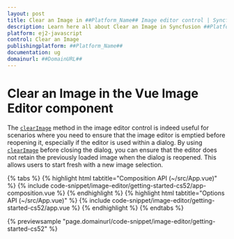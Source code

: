 ```yaml
---
layout: post
title: Clear an Image in ##Platform_Name## Image editor control | Syncfusion
description: Learn here all about Clear an Image in Syncfusion ##Platform_Name## Image editor control of Syncfusion Essential JS 2 and more.
platform: ej2-javascript
control: Clear an Image 
publishingplatform: ##Platform_Name##
documentation: ug
domainurl: ##DomainURL##
---
```


# Clear an Image in the Vue Image Editor component

The [`clearImage`](https://ej2.syncfusion.com/vue/documentation/api/image-editor/#clearimage) method in the image editor control is indeed useful for scenarios where you need to ensure that the image editor is emptied before reopening it, especially if the editor is used within a dialog. By using [`clearImage`](https://ej2.syncfusion.com/vue/documentation/api/image-editor/#clearimage) before closing the dialog, you can ensure that the editor does not retain the previously loaded image when the dialog is reopened. This allows users to start fresh with a new image selection.

{% tabs %}
{% highlight html tabtitle="Composition API (~/src/App.vue)" %}
{% include code-snippet/image-editor/getting-started-cs52/app-composition.vue %}
{% endhighlight %}
{% highlight html tabtitle="Options API (~/src/App.vue)" %}
{% include code-snippet/image-editor/getting-started-cs52/app.vue %}
{% endhighlight %}
{% endtabs %}
        
{% previewsample "page.domainurl/code-snippet/image-editor/getting-started-cs52" %}
